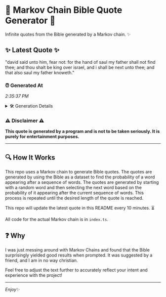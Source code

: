 # 📖 Markov Chain Bible Quote Generator 📖

Infinite quotes from the Bible generated by a Markov chain. ✨

## ✨ Latest Quote ✨
"david said unto him, fear not: for the hand of saul my father shall not find thee; and thou shalt be king over israel, and i shall be next unto thee; and that also saul my father knoweth."

### ⏰ Generated At
*2:35:37 PM*

<details>
    <summary>🛠️ Generation Details</summary>
    <p>
        <strong>🌱 Seed:</strong> david<br>
        <strong>🔄 Iterations:</strong> 37<br>
        <strong>📜 Context History:</strong><br>[ david ]: said<br>[ david, said ]: unto<br>[ david, said, unto ]: him,<br>[ david, said, unto, him, ]: fear<br>[ david, said, unto, him,, fear ]: not:<br>[ david, said, unto, him,, fear, not: ]: for<br>[ said, unto, him,, fear, not:, for ]: the<br>[ unto, him,, fear, not:, for, the ]: hand<br>[ him,, fear, not:, for, the, hand ]: of<br>[ fear, not:, for, the, hand, of ]: saul<br>[ not:, for, the, hand, of, saul ]: my<br>[ for, the, hand, of, saul, my ]: father<br>[ the, hand, of, saul, my, father ]: shall<br>[ hand, of, saul, my, father, shall ]: not<br>[ of, saul, my, father, shall, not ]: find<br>[ saul, my, father, shall, not, find ]: thee;<br>[ my, father, shall, not, find, thee; ]: and<br>[ father, shall, not, find, thee;, and ]: thou<br>[ shall, not, find, thee;, and, thou ]: shalt<br>[ not, find, thee;, and, thou, shalt ]: be<br>[ find, thee;, and, thou, shalt, be ]: king<br>[ thee;, and, thou, shalt, be, king ]: over<br>[ and, thou, shalt, be, king, over ]: israel,<br>[ thou, shalt, be, king, over, israel, ]: and<br>[ shalt, be, king, over, israel,, and ]: i<br>[ be, king, over, israel,, and, i ]: shall<br>[ king, over, israel,, and, i, shall ]: be<br>[ over, israel,, and, i, shall, be ]: next<br>[ israel,, and, i, shall, be, next ]: unto<br>[ and, i, shall, be, next, unto ]: thee;<br>[ i, shall, be, next, unto, thee; ]: and<br>[ shall, be, next, unto, thee;, and ]: that<br>[ be, next, unto, thee;, and, that ]: also<br>[ next, unto, thee;, and, that, also ]: saul<br>[ unto, thee;, and, that, also, saul ]: my<br>[ thee;, and, that, also, saul, my ]: father<br>[ and, that, also, saul, my, father ]: knoweth.<br>
    </p>
</details>

### ⚠️ Disclaimer ⚠️
**This quote is generated by a program and is not to be taken seriously. It is purely for entertainment purposes.**

---

## 🔍 How It Works

This repo uses a Markov chain to generate Bible quotes. The quotes are generated by using the Bible as a dataset to find the probability of a word appearing after a sequence of words. The quotes are generated by starting with a random word and then selecting the next word based on the probability of it appearing after the current sequence of words. This process is repeated until the desired length of the quote is reached.

This repo will update the latest quote in this README every 10 minutes. ⏳

All code for the actual Markov chain is in `index.ts`.

## ❓ Why

I was just messing around with Markov Chains and found that the Bible surprisingly yielded good results when prompted. 
It was suggested by a friend, and I am in no way christian.

Feel free to adjust the text further to accurately reflect your intent and experience with the project!

---

*Enjoy*✨
